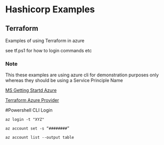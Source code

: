 # Hashicorp Examples


## Terraform
Examples of using Terraform in azure 

see tf.ps1 for how to login commands etc


### Note 
This these examples are using azure cli for demonstration purposes only whereas they should be using a Service Principle Name


[MS Getting Startd Azure](https://docs.microsoft.com/en-us/azure/developer/terraform/get-started-windows-powershell?tabs=bash)

[Terraform Azure Provider](https://registry.terraform.io/providers/hashicorp/azurerm/2.99.0/docs?utm_content=documentHover&utm_medium=Visual+Studio+Code&utm_source=terraform-ls)

#Powershell CLI Login

    az login -t "XYZ"

    az account set -s “########”

    az account list --output table

